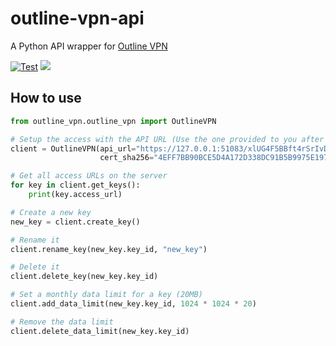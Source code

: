 # outline-vpn-api

A Python API wrapper for [Outline VPN](https://getoutline.org/)

[![Test](https://github.com/jadolg/outline-vpn-api/actions/workflows/test.yml/badge.svg)](https://github.com/jadolg/outline-vpn-api/actions/workflows/test.yml) ![](https://img.shields.io/pypi/dm/outline-vpn-api.svg)

## How to use

```python
from outline_vpn.outline_vpn import OutlineVPN

# Setup the access with the API URL (Use the one provided to you after the server setup)
client = OutlineVPN(api_url="https://127.0.0.1:51083/xlUG4F5BBft4rSrIvDSWuw",
                    cert_sha256="4EFF7BB90BCE5D4A172D338DC91B5B9975E197E39E3FA4FC42353763C4E58765")

# Get all access URLs on the server
for key in client.get_keys():
    print(key.access_url)

# Create a new key
new_key = client.create_key()

# Rename it
client.rename_key(new_key.key_id, "new_key")

# Delete it
client.delete_key(new_key.key_id)

# Set a monthly data limit for a key (20MB)
client.add_data_limit(new_key.key_id, 1024 * 1024 * 20)

# Remove the data limit
client.delete_data_limit(new_key.key_id)

```
